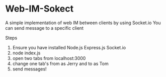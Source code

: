 # Web-IM-Sokect
A simple implementation of web IM between clients by using Socket.io
You can send message to a specific client

Steps
1. Ensure you have installed Node.js Express.js Socket.io
2. node index.js
3. open two tabs from localhost:3000 
4. change one tab's from as Jerry and to as Tom
5. send messages!
